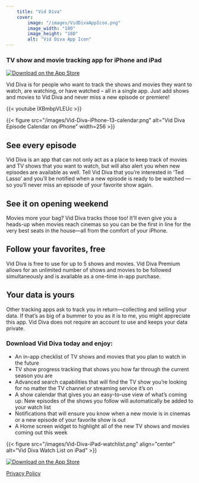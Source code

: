 ```yaml
---
    title: "Vid Diva"
    cover:
        image: "/images/VidDivaAppIcon.png"
        image_width: "180"
        image_height: "180"
        alt: "Vid Diva App Icon"
---
```


<h3 class="centered"> TV show and movie tracking app for iPhone and iPad </h3>

[![Download on the App Store](/images/Download_on_the_App_Store_Badge_US-UK_RGB_blk_092917.svg#center)](https://apps.apple.com/us/app/vid-diva/id1569992959)

Vid Diva is for people who want to track the shows and movies they want to watch, are watching, or have watched – all in a single app. Just add shows and movies to Vid Diva and never miss a new episode or premiere!

{{< youtube lXBmbpVLEUc >}}

<div class="row">
<div class="column-1">
{{< figure src="/images/Vid-Diva-iPhone-13-calendar.png" alt="Vid Diva Episode Calendar on iPhone" width=256 >}}
</div>
<div class="column-2">

## See every episode

Vid Diva is an app that can not only act as a place to keep track of movies and TV shows that you want to watch, but will also alert you when new episodes are available as well. Tell Vid Diva that you’re interested in ‘Ted Lasso’ and you’ll be notified when a new episode is ready to be watched — so you’ll never miss an episode of your favorite show again.

## See it on opening weekend

Movies more your bag? Vid Diva tracks those too! It’ll even give you a heads-up when movies reach cinemas so you can be the first in line for the very best seats in the house&mdash;all from the comfort of your iPhone.

</div>
</div>

## Follow your favorites, free

Vid Diva is free to use for up to 5 shows and movies. Vid Diva Premium allows for an unlimited number of shows and movies to be followed simultaneously and is available as a one-time in-app purchase.

## Your data is yours

Other tracking apps ask to track you in return&mdash;collecting and selling your data.  If that’s as big of a bummer to you as it is to me, you might appreciate this app. Vid Diva does not require an account to use and keeps your data private.

### Download Vid Diva today and enjoy:

- An in-app checklist of TV shows and movies that you plan to watch in the future
- TV show progress tracking that shows you how far through the current season you are
- Advanced search capabilities that will find the TV show you’re looking for no matter the TV channel or streaming service it’s on
- A show calendar that gives you an easy-to-use view of what’s coming up. New episodes of the shows you follow will automatically be added to your watch list
- Notifications that will ensure you know when a new movie is in cinemas or a new episode of your favorite show is out
- A Home screen widget to highlight all of the new TV shows and movies coming out this week

{{< figure src="/images/Vid-Diva-iPad-watchlist.png" align="center" alt="Vid Diva Watch List on iPad" >}}

[![Download on the App Store](/images/Download_on_the_App_Store_Badge_US-UK_RGB_blk_092917.svg#center)](https://apps.apple.com/us/app/vid-diva/id1569992959)

[Privacy Policy](/apps/viddiva/privacy)
